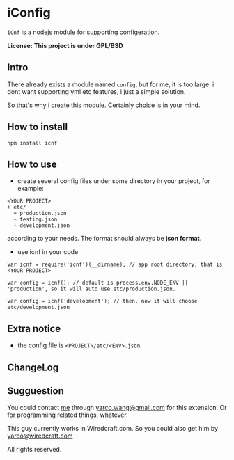 iConfig
========

`iCnf` is a nodejs module for supporting configeration.


**License: This project is under GPL/BSD**

Intro
-----
There already exists a module named `config`, but for me, it is too large: i dont want supporting yml etc features, i just a simple solution.

So that's why i create this module. Certainly choice is in your mind.

How to install
--------------
`npm install icnf`

How to use
-----------
* create several config files under some directory in your project, for example:

```
<YOUR PROJECT>
+ etc/
  + production.json
  + testing.json
  + development.json
```

according to your needs. The format should always be **json format**.

* use icnf in your code

```
var icnf = require('icnf')(__dirname); // app root directory, that is <YOUR PROJECT>

var config = icnf(); // default is process.env.NODE_ENV || 'production', so it will auto use etc/production.json.

var config = icnf('development'); // then, now it will choose etc/development.json
```

Extra notice
------------
* the config file is `<PROJECT>/etc/<ENV>.json`

ChangeLog
----------

Sugguestion
-----------
You could contact [me][] through <yarco.wang@gmail.com> for this extension.
Or for programming related things, whatever.

This guy currently works in Wiredcraft.com. So you could also get him by <yarco@wiredcraft.com>

All rights reserved.

[me]:http://bbish.net